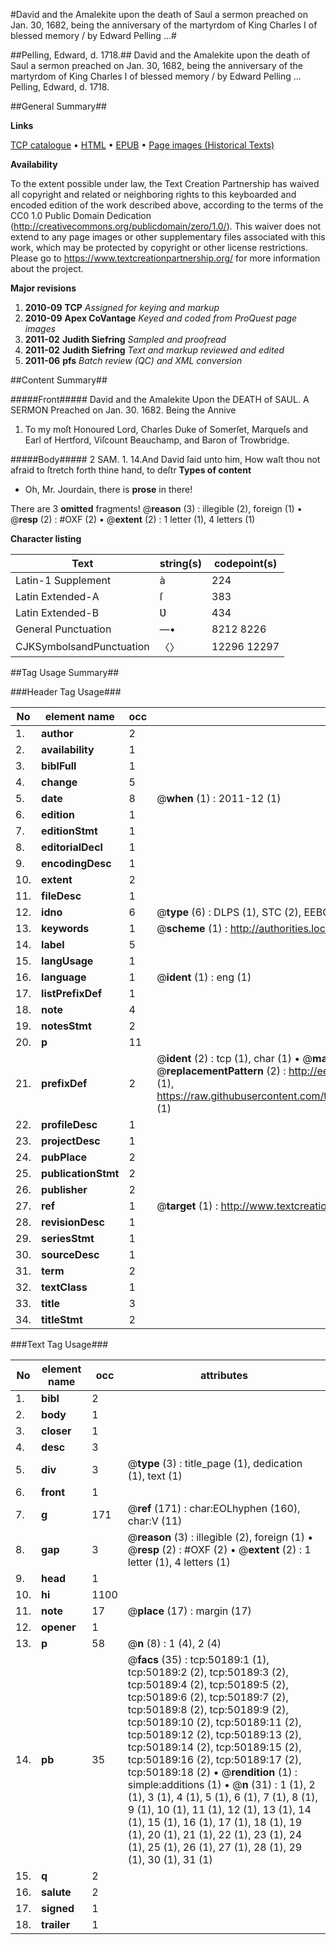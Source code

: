 #David and the Amalekite upon the death of Saul a sermon preached on Jan. 30, 1682, being the anniversary of the martyrdom of King Charles I of blessed memory / by Edward Pelling ...#

##Pelling, Edward, d. 1718.##
David and the Amalekite upon the death of Saul a sermon preached on Jan. 30, 1682, being the anniversary of the martyrdom of King Charles I of blessed memory / by Edward Pelling ...
Pelling, Edward, d. 1718.

##General Summary##

**Links**

[TCP catalogue](http://www.ota.ox.ac.uk/tcp/)  • 
[HTML](http://tei.it.ox.ac.uk/tcp/Texts-HTML/free/A53/A53951.html)  • 
[EPUB](http://tei.it.ox.ac.uk/tcp/Texts-EPUB/free/A53/A53951.epub) • 
[Page images (Historical Texts)](https://historicaltexts.jisc.ac.uk/eebo-11875240e)

**Availability**

To the extent possible under law, the Text Creation Partnership has waived all copyright and related or neighboring rights to this keyboarded and encoded edition of the work described above, according to the terms of the CC0 1.0 Public Domain Dedication (http://creativecommons.org/publicdomain/zero/1.0/). This waiver does not extend to any page images or other supplementary files associated with this work, which may be protected by copyright or other license restrictions. Please go to https://www.textcreationpartnership.org/ for more information about the project.

**Major revisions**

1. __2010-09__ __TCP__ *Assigned for keying and markup*
1. __2010-09__ __Apex CoVantage__ *Keyed and coded from ProQuest page images*
1. __2011-02__ __Judith Siefring__ *Sampled and proofread*
1. __2011-02__ __Judith Siefring__ *Text and markup reviewed and edited*
1. __2011-06__ __pfs__ *Batch review (QC) and XML conversion*

##Content Summary##

#####Front#####
David and the Amalekite Upon the DEATH of SAUL. A SERMON Preached on Jan. 30. 1682. Being the Annive
1. To my moſt Honoured Lord, Charles Duke of Somerſet, Marqueſs and Earl of Hertford, Viſcount Beauchamp, and Baron of Trowbridge.

#####Body#####
2 SAM. 1. 14.And David ſaid unto him, How waſt thou not afraid to ſtretch forth thine hand, to deſtr
**Types of content**

  * Oh, Mr. Jourdain, there is **prose** in there!

There are 3 **omitted** fragments! 
 @__reason__ (3) : illegible (2), foreign (1)  •  @__resp__ (2) : #OXF (2)  •  @__extent__ (2) : 1 letter (1), 4 letters (1)

**Character listing**


|Text|string(s)|codepoint(s)|
|---|---|---|
|Latin-1 Supplement|à|224|
|Latin Extended-A|ſ|383|
|Latin Extended-B|Ʋ|434|
|General Punctuation|—•|8212 8226|
|CJKSymbolsandPunctuation|〈〉|12296 12297|

##Tag Usage Summary##

###Header Tag Usage###

|No|element name|occ|attributes|
|---|---|---|---|
|1.|__author__|2||
|2.|__availability__|1||
|3.|__biblFull__|1||
|4.|__change__|5||
|5.|__date__|8| @__when__ (1) : 2011-12 (1)|
|6.|__edition__|1||
|7.|__editionStmt__|1||
|8.|__editorialDecl__|1||
|9.|__encodingDesc__|1||
|10.|__extent__|2||
|11.|__fileDesc__|1||
|12.|__idno__|6| @__type__ (6) : DLPS (1), STC (2), EEBO-CITATION (1), OCLC (1), VID (1)|
|13.|__keywords__|1| @__scheme__ (1) : http://authorities.loc.gov/ (1)|
|14.|__label__|5||
|15.|__langUsage__|1||
|16.|__language__|1| @__ident__ (1) : eng (1)|
|17.|__listPrefixDef__|1||
|18.|__note__|4||
|19.|__notesStmt__|2||
|20.|__p__|11||
|21.|__prefixDef__|2| @__ident__ (2) : tcp (1), char (1)  •  @__matchPattern__ (2) : ([0-9\-]+):([0-9IVX]+) (1), (.+) (1)  •  @__replacementPattern__ (2) : http://eebo.chadwyck.com/downloadtiff?vid=$1&page=$2 (1), https://raw.githubusercontent.com/textcreationpartnership/Texts/master/tcpchars.xml#$1 (1)|
|22.|__profileDesc__|1||
|23.|__projectDesc__|1||
|24.|__pubPlace__|2||
|25.|__publicationStmt__|2||
|26.|__publisher__|2||
|27.|__ref__|1| @__target__ (1) : http://www.textcreationpartnership.org/docs/. (1)|
|28.|__revisionDesc__|1||
|29.|__seriesStmt__|1||
|30.|__sourceDesc__|1||
|31.|__term__|2||
|32.|__textClass__|1||
|33.|__title__|3||
|34.|__titleStmt__|2||


###Text Tag Usage###

|No|element name|occ|attributes|
|---|---|---|---|
|1.|__bibl__|2||
|2.|__body__|1||
|3.|__closer__|1||
|4.|__desc__|3||
|5.|__div__|3| @__type__ (3) : title_page (1), dedication (1), text (1)|
|6.|__front__|1||
|7.|__g__|171| @__ref__ (171) : char:EOLhyphen (160), char:V (11)|
|8.|__gap__|3| @__reason__ (3) : illegible (2), foreign (1)  •  @__resp__ (2) : #OXF (2)  •  @__extent__ (2) : 1 letter (1), 4 letters (1)|
|9.|__head__|1||
|10.|__hi__|1100||
|11.|__note__|17| @__place__ (17) : margin (17)|
|12.|__opener__|1||
|13.|__p__|58| @__n__ (8) : 1 (4), 2 (4)|
|14.|__pb__|35| @__facs__ (35) : tcp:50189:1 (1), tcp:50189:2 (2), tcp:50189:3 (2), tcp:50189:4 (2), tcp:50189:5 (2), tcp:50189:6 (2), tcp:50189:7 (2), tcp:50189:8 (2), tcp:50189:9 (2), tcp:50189:10 (2), tcp:50189:11 (2), tcp:50189:12 (2), tcp:50189:13 (2), tcp:50189:14 (2), tcp:50189:15 (2), tcp:50189:16 (2), tcp:50189:17 (2), tcp:50189:18 (2)  •  @__rendition__ (1) : simple:additions (1)  •  @__n__ (31) : 1 (1), 2 (1), 3 (1), 4 (1), 5 (1), 6 (1), 7 (1), 8 (1), 9 (1), 10 (1), 11 (1), 12 (1), 13 (1), 14 (1), 15 (1), 16 (1), 17 (1), 18 (1), 19 (1), 20 (1), 21 (1), 22 (1), 23 (1), 24 (1), 25 (1), 26 (1), 27 (1), 28 (1), 29 (1), 30 (1), 31 (1)|
|15.|__q__|2||
|16.|__salute__|2||
|17.|__signed__|1||
|18.|__trailer__|1||
